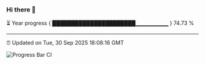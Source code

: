 ### Hi there 👋

⏳ Year progress { ██████████████████████▁▁▁▁▁▁▁▁ } 74.73 %

---

⏰ Updated on Tue, 30 Sep 2025 18:08:16 GMT

![Progress Bar CI](https://github.com/liununu/liununu/workflows/Progress%20Bar%20CI/badge.svg)
